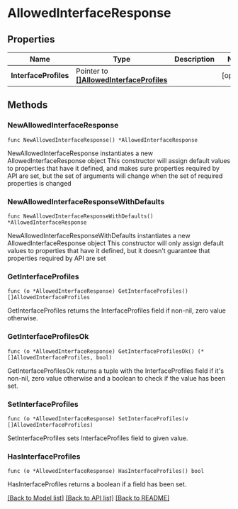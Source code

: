 # AllowedInterfaceResponse

## Properties

Name | Type | Description | Notes
------------ | ------------- | ------------- | -------------
**InterfaceProfiles** | Pointer to [**[]AllowedInterfaceProfiles**](AllowedInterfaceProfiles.md) |  | [optional] 

## Methods

### NewAllowedInterfaceResponse

`func NewAllowedInterfaceResponse() *AllowedInterfaceResponse`

NewAllowedInterfaceResponse instantiates a new AllowedInterfaceResponse object
This constructor will assign default values to properties that have it defined,
and makes sure properties required by API are set, but the set of arguments
will change when the set of required properties is changed

### NewAllowedInterfaceResponseWithDefaults

`func NewAllowedInterfaceResponseWithDefaults() *AllowedInterfaceResponse`

NewAllowedInterfaceResponseWithDefaults instantiates a new AllowedInterfaceResponse object
This constructor will only assign default values to properties that have it defined,
but it doesn't guarantee that properties required by API are set

### GetInterfaceProfiles

`func (o *AllowedInterfaceResponse) GetInterfaceProfiles() []AllowedInterfaceProfiles`

GetInterfaceProfiles returns the InterfaceProfiles field if non-nil, zero value otherwise.

### GetInterfaceProfilesOk

`func (o *AllowedInterfaceResponse) GetInterfaceProfilesOk() (*[]AllowedInterfaceProfiles, bool)`

GetInterfaceProfilesOk returns a tuple with the InterfaceProfiles field if it's non-nil, zero value otherwise
and a boolean to check if the value has been set.

### SetInterfaceProfiles

`func (o *AllowedInterfaceResponse) SetInterfaceProfiles(v []AllowedInterfaceProfiles)`

SetInterfaceProfiles sets InterfaceProfiles field to given value.

### HasInterfaceProfiles

`func (o *AllowedInterfaceResponse) HasInterfaceProfiles() bool`

HasInterfaceProfiles returns a boolean if a field has been set.


[[Back to Model list]](../README.md#documentation-for-models) [[Back to API list]](../README.md#documentation-for-api-endpoints) [[Back to README]](../README.md)


